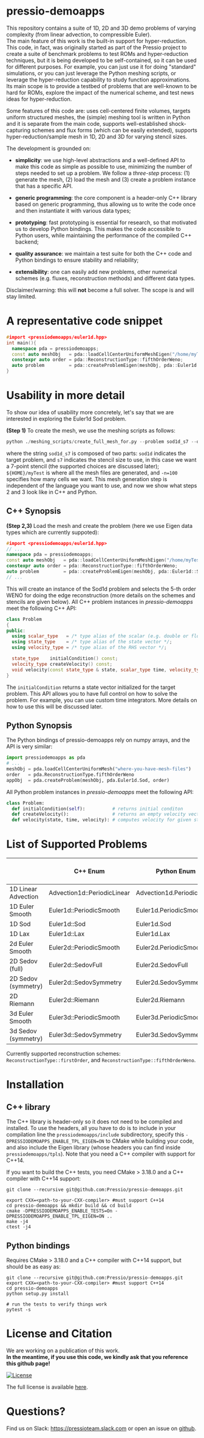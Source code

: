 # pressio-demoapps

This repository contains a suite of 1D, 2D and 3D demo problems of varying complexity (from linear advection, to compressible Euler). <br>
The main feature of this work is the built-in support for hyper-reduction. This code, in fact, was originally started as part of the Pressio project to create a suite of benchmark problems to test ROMs and hyper-reduction techniques, but it is being developed to be self-contained, so it can be used for different purposes. For example, you can just use it for doing "standard" simulations, or you can just leverage the Python meshing scripts, or leverage the hyper-reduction capability to study function approximations. Its main scope is to provide a testbed of problems that are well-known to be hard for ROMs, explore the impact of the numerical scheme, and test news ideas for hyper-reduction.

Some features of this code are: uses cell-centered finite volumes, targets uniform structured meshes, the (simple) meshing tool is written in Python and it is separate from the main code, supports well-established shock-capturing schemes and flux forms (which can be easily extended), supports hyper-reduction/sample mesh in 1D, 2D and 3D for varying stencil sizes.

The development is grounded on:
- **simplicity**: we use high-level abstractions and a well-defined API to make this code as simple as possible to use, minimizing the number of steps needed to set up a problem. We follow a *three-step* process: (1) generate the mesh, (2) load the mesh and (3) create a problem instance that has a specific API.

- **generic programming**: the core component is a header-only C++ library based on generic programming, thus allowing us to write the code once and then instantiate it with various data types;

- **prototyping**: fast prototyping is essential for research, so that motivated us to develop Python bindings. This makes the code accessible to Python users, while maintaining the performance of the compiled C++ backend;

- **quality assurance**: we maintain a test suite for both the C++ code and Python bindings to ensure stability and reliability;

- **extensibility**: one can easily add new problems, other numerical schemes (e.g. fluxes, reconstruction methods) and different data types.

Disclaimer/warning: this will **not** become a full solver. The scope is and will stay limited.

# A representative code snippet
```c++
#import <pressiodemoapps/euler1d.hpp>
int main(){
  namespace pda = pressiodemoapps;
  const auto meshObj   = pda::loadCellCenterUniformMeshEigen("/home/myTest");
  constexpr auto order = pda::ReconstructionType::fifthOrderWeno;
  auto problem         = pda::createProblemEigen(meshObj, pda::Euler1d::Sod, order);
}
```

# Usability in more detail

To show our idea of usability more concretely, let's say that we are interested in exploring the Euler1d Sod problem.

**(Step 1)** To create the mesh, we use the meshing scripts as follows:
```py
python ./meshing_scripts/create_full_mesh_for.py --problem sod1d_s7 --outdir ${HOME}/myTest -n 100
```
where the string `sod1d_s7` is composed of two parts: `sod1d` indicates the target problem, and `s7` indicates the stencil size to use, in this case we want a 7-point stencil (the supported choices are discussed later); `${HOME}/myTest` is where all the mesh files are generated, and `-n=100` specifies how many cells we want. This mesh generation step is independent of the language you want to use, and now we show what steps 2 and 3 look like in C++ and Python.

## C++ Synopsis

**(Step 2,3)** Load the mesh and create the problem (here we use Eigen data types which are currently suppoted):
```c++
#import <pressiodemoapps/euler1d.hpp>
// ...
namespace pda = pressiodemoapps;
const auto meshObj   = pda::loadCellCenterUniformMeshEigen("/home/myTest");
constexpr auto order = pda::ReconstructionType::fifthOrderWeno;
auto problem         = pda::createProblemEigen(meshObj, pda::Euler1d::Sod, order);
// ...
```
This will create an instance of the Sod1d problem and selects the 5-th order WENO for doing the edge reconstruction (more details on the schemes and stencils are given below). All C++ problem instances in *pressio-demoapps* meet the following C++ API:
```cpp
class Problem
{
public:
  using scalar_type   = /* type alias of the scalar (e.g. double or float) */;
  using state_type    = /* type alias of the state vector */;
  using velocity_type = /* type alias of the RHS vector */;

  state_type    initialCondition() const;
  velocity_type createVelocity() const;
  void velocity(const state_type & state, scalar_type time, velocity_type & velocity);
}
```
The `initialCondition` returns a state vector initialized for the target problem.
This API allows you to have full control on how to solve the problem. For example, you can use custom time integrators. More details on how to use this will be discussed later.

## Python Synopsis

The Python bindings of pressio-demoapps rely on numpy arrays, and the API is very similar:
```py
import pressiodemoapps as pda
# ...
meshObj = pda.loadCellCenterUniformMesh("where-you-have-mesh-files")
order   = pda.ReconstructionType.fifthOrderWeno
appObj  = pda.createProblem(meshObj, pda.Euler1d.Sod, order)
```
All Python problem instances in *pressio-demoapps* meet the following API:
```py
class Problem:
  def initialCondition(self):          # returns initial conditon
  def createVelocity():                # returns an empty velocity vector
  def velocity(state, time, velocity): # computes velocity for given state and time
```

# List of Supported Problems

|                     | C++ Enum                | Python Enum            | Supported <br> reconstruction scheme |     Flux scheme  |   |
|---------------------|-------------------------|------------------------|:----------------------:|:----------------:|---|
| 1D Linear Advection | Advection1d::PeriodicLinear  | Advection1d.PeriodicLinear                      |        all             |   Rusanov        | [Descrioption](https://github.com/Pressio/pressio-demoapps/wiki/1D-Problems-descriptions#linear-advection)  |
| 1D Euler Smooth     | Euler1d::PeriodicSmooth | Euler1d.PeriodicSmooth |        all             |   Rusanov        | [Descrioption](https://github.com/Pressio/pressio-demoapps/wiki/1D-Problems-descriptions#euler-smooth)  |
| 1D Sod              | Euler1d::Sod            | Euler1d.Sod            |        all             |   Rusanov        | [Descrioption](https://github.com/Pressio/pressio-demoapps/wiki/1D-Problems-descriptions#sod)  |
| 1D Lax              | Euler1d::Lax            | Euler1d.Lax            |        all             |   Rusanov        | [Descrioption](https://github.com/Pressio/pressio-demoapps/wiki/1D-Problems-descriptions#lax)  |
| 2d Euler Smooth     | Euler2d::PeriodicSmooth | Euler2d.PeriodicSmooth |        all             |   Rusanov        | [Descrioption](https://github.com/Pressio/pressio-demoapps/wiki/2D-Problems-Description#euler-smooth)  |
| 2D Sedov (full)     | Euler2d::SedovFull      | Euler2d.SedovFull      |        all             |   Rusanov        | [Descrioption](https://github.com/Pressio/pressio-demoapps/wiki/2D-Problems-Description#sedov-version-1-full-version-no-symmetry-use)  |
| 2D Sedov (symmetry) | Euler2d::SedovSymmetry  | Euler2d.SedovSymmetry  |        all             |   Rusanov        | [Descrioption](https://github.com/Pressio/pressio-demoapps/wiki/2D-Problems-Description#sedov-version-2-exploit-symmetry-to-simulate-only-one-quadrant)  |
| 2D Riemann          | Euler2d::Riemann        | Euler2d.Riemann        |        all             |   Rusanov        | [Descrioption](https://github.com/Pressio/pressio-demoapps/wiki/2D-Problems-Description#riemann)  |
| 3d Euler Smooth     | Euler3d::PeriodicSmooth | Euler3d.PeriodicSmooth |     1st-order          |   Rusanov        | [Descrioption](https://github.com/Pressio/pressio-demoapps/wiki/3D-Problems-Description#euler-smooth) |
| 3d Sedov (symmetry) | Euler3d::SedovSymmetry  | Euler3d.SedovSymmetry  |     1st-order          |   Rusanov        | [Descrioption](https://github.com/Pressio/pressio-demoapps/wiki/3D-Problems-Description#sedov-exploit-symmetry-to-simulate-only-18)  |

Currently supported reconstruction schemes: `ReconstructionType::firstOrder`, and `ReconstructionType::fifthOrderWeno`.

# Installation

## C++ library
The C++ library is header-only so it does not need to be compiled and installed.
To use the headers, all you have to do is to include in your compilation line the `pressiodemoapps/include` subdirectory, specify this `-DPRESSIODEMOAPPS_ENABLE_TPL_EIGEN=ON` to CMake while building your code, and also include the Eigen library (whose headers you can find inside `pressiodemoapps/tpls`).
Note that you need a C++ compiler with support for C++14.

If you want to build the C++ tests, you need CMake > 3.18.0 and a C++ compiler with C++14 support:

```
git clone --recursive git@github.com:Pressio/pressio-demoapps.git

export CXX=<path-to-your-CXX-compiler> #must support C++14
cd pressio-demoapps && mkdir build && cd build
cmake -DPRESSIODEMOAPPS_ENABLE_TESTS=On -DPRESSIODEMOAPPS_ENABLE_TPL_EIGEN=ON ..
make -j4
ctest -j4
```

## Python bindings
Requires CMake > 3.18.0 and a C++ compiler with C++14 support, but should be as easy as:

```
git clone --recursive git@github.com:Pressio/pressio-demoapps.git
export CXX=<path-to-your-CXX-compiler> #must support C++14
cd pressio-demoapps
python setup.py install

# run the tests to verify things work
pytest -s
```





<!-- ## 1d Problems: Sod, Lax -->

<!-- Mesh generation: -->
<!-- ```py -->
<!-- python ./meshing_scripts/create_full_mesh_for.py --name sod1d_s<3,7> -n <N> -outDir <somewhere> -->
<!-- python ./meshing_scripts/create_full_mesh_for.py --name lax1d_s<3,7> -n <N> -outDir <somewhere> -->
<!-- ``` -->

<!-- C++ problem object syntax: -->
<!-- ```c++ -->
<!-- namespace pda      = pressiodemoapps; -->
<!-- const auto meshObj = pda::loadCellCenterUniformMeshEigen(<mesh-path-string>); -->
<!-- const auto probId  = pda::euler1dproblemsEnum::{sod, lax} -->
<!-- const auto order   = pda::reconstructionEnum::{firstOrder, fifthOrderWeno}; -->
<!-- auto appObj        = pda::createEuler1dEigen(meshObj, order, probId); -->
<!-- ``` -->

<!-- Python object syntax: -->
<!-- ```py -->
<!-- meshO    = loadCellCenterUniformMesh(meshPath) -->
<!-- probId   = euler1d.{sod, lax} -->
<!-- appObj   = createEuler1dProblem(meshO, reconstructWith.fifthOrderWeno, probId) -->
<!-- ``` -->

<!-- ## 2d problems: Sedov, Riemann -->

<!-- Mesh generation: -->
<!-- ```py -->
<!-- python ./meshing_scripts/create_full_mesh_for.py --name sedov2d_s<3,7> -n <Nx> <Ny> -outDir <somewhere> -->
<!-- python ./meshing_scripts/create_full_mesh_for.py --name riemann2d_s<3,7> -n <Nx> <Ny> -outDir <somewhere> -->
<!-- ``` -->

<!-- C++ problem object syntax: -->
<!-- ```c++ -->
<!-- namespace pda      = pressiodemoapps; -->
<!-- const auto meshObj = pda::loadCellCenterUniformMeshEigen(<mesh-path-string>); -->
<!-- const auto probId  = pda::euler2dproblemsEnum::{sedov, riemann}; -->
<!-- const auto order   = pda::reconstructionEnum::{firstOrder, fifthOrderWeno}; -->
<!-- auto appObj        = pda::createEuler1dEigen(meshObj, order, probId); -->
<!-- ``` -->

<!-- Python object syntax: -->
<!-- ```py -->
<!-- meshO    = loadCellCenterUniformMesh(meshPath) -->
<!-- probId   = euler2d.{sedov, riemann} -->
<!-- appObj   = createEuler1dProblem(meshO, reconstructWith.fifthOrderWeno, probId) -->

<!-- ``` -->

# License and Citation

We are working on a publication of this work. <br>
**In the meantime, if you use this code, we kindly ask that you reference this github page!**

[![License](https://img.shields.io/badge/License-BSD%203--Clause-blue.svg)](https://opensource.org/licenses/BSD-3-Clause)

The full license is available [here](https://pressio-demosapps.github.io/various/license/).


# Questions?
Find us on Slack: https://pressioteam.slack.com or open an issue on [github](https://github.com/Pressio/pressio-tutorials).
